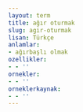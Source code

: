 ```yaml
---
layout: term
title: ağır oturmak
slug: agir-oturmak
lisan: Türkçe
anlamlar:
- ağırbaşlı olmak
ozellikler:
- - ''
ornekler:
- - ''
orneklerkaynak:
- - ''
---
```

